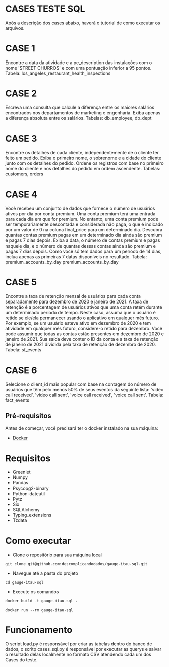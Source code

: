 # CASES TESTE SQL

Após a descrição dos cases abaixo, haverá o tutorial de como executar os arquivos.

# CASE 1
Encontre a data da atividade e a pe_description das instalações com o nome 'STREET CHURROS' e com uma pontuação inferior a 95 pontos.
Tabela: los_angeles_restaurant_health_inspections

# CASE 2
Escreva uma consulta que calcule a diferença entre os maiores salários encontrados nos departamentos de marketing e engenharia. Exiba apenas a diferença absoluta entre os salários.
Tabelas: db_employee, db_dept

# CASE 3
Encontre os detalhes de cada cliente, independentemente de o cliente ter feito um pedido. Exiba o primeiro nome, o sobrenome e a cidade do cliente junto com os detalhes do pedido. Ordene os registros com base no primeiro nome do cliente e nos detalhes do pedido em ordem ascendente.
Tabelas: customers, orders

# CASE 4
Você recebeu um conjunto de dados que fornece o número de usuários ativos por dia por conta premium. Uma conta premium terá uma entrada para cada dia em que for premium. No entanto, uma conta premium pode ser temporariamente descontada e considerada não paga, o que é indicado por um valor de 0 na coluna final_price para um determinado dia. Descubra quantas contas premium pagas em um determinado dia ainda são premium e pagas 7 dias depois. Exiba a data, o número de contas premium e pagas naquele dia, e o número de quantas dessas contas ainda são premium e pagas 7 dias depois. Como você só tem dados para um período de 14 dias, inclua apenas as primeiras 7 datas disponíveis no resultado.
Tabela: premium_accounts_by_day
premium_accounts_by_day

# CASE 5
Encontre a taxa de retenção mensal de usuários para cada conta separadamente para dezembro de 2020 e janeiro de 2021. A taxa de retenção é a porcentagem de usuários ativos que uma conta retém durante um determinado período de tempo. Neste caso, assuma que o usuário é retido se ele/ela permanecer usando o aplicativo em qualquer mês futuro. Por exemplo, se um usuário esteve ativo em dezembro de 2020 e tem atividade em qualquer mês futuro, considere-o retido para dezembro. Você pode assumir que todas as contas estão presentes em dezembro de 2020 e janeiro de 2021. Sua saída deve conter o ID da conta e a taxa de retenção de janeiro de 2021 dividida pela taxa de retenção de dezembro de 2020. 
Tabela: sf_events

# CASE 6
Selecione o client_id mais popular com base na contagem do número de usuários que têm pelo menos 50% de seus eventos da seguinte lista: 'video call received', 'video call sent', 'voice call received', 'voice call sent'.
Tabela: fact_events

## Pré-requisitos

Antes de começar, você precisará ter o docker instalado na sua máquina:

- [Docker](https://docs.docker.com/get-docker/)

# Requisitos

- Greenlet
- Numpy
- Pandas
- Psycopg2-binary
- Python-dateutil
- Pytz
- Six
- SQLAlchemy
- Typing_extensions
- Tzdata

# Como executar

- Clone o repositório para sua máquina local
```
git clone git@github.com:descomplicandodados/gauge-itau-sql.git
```
- Navegue até a pasta do projeto
```
cd gauge-itau-sql
```
- Execute os comandos
```
docker build -t gauge-itau-sql .
```

```
docker run --rm gauge-itau-sql
```

# Funcionamento
O script load.py é responsável por criar as tabelas dentro do banco de dados, o scritp cases_sql.py é responsável por executar as querys e salvar o resultado delas localmente no formato CSV atendendo cada um dos Cases do teste.